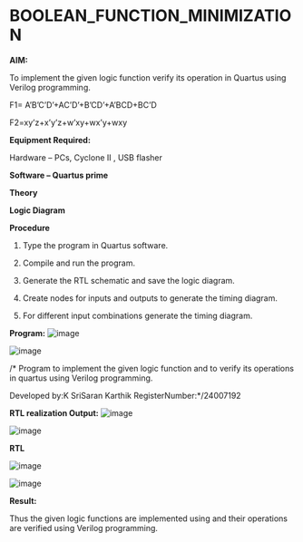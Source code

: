 # BOOLEAN_FUNCTION_MINIMIZATION

**AIM:**

To implement the given logic function verify its operation in Quartus using Verilog programming.

F1= A’B’C’D’+AC’D’+B’CD’+A’BCD+BC’D 

F2=xy’z+x’y’z+w’xy+wx’y+wxy

**Equipment Required:**

Hardware – PCs, Cyclone II , USB flasher

**Software – Quartus prime**

**Theory**

**Logic Diagram**

**Procedure**

1.	Type the program in Quartus software.

2.	Compile and run the program.

3.	Generate the RTL schematic and save the logic diagram.

4.	Create nodes for inputs and outputs to generate the timing diagram.

5.	For different input combinations generate the timing diagram.


**Program:**
![image](https://github.com/user-attachments/assets/aab271d4-bde6-4c76-bf55-a78df643e2a1)

![image](https://github.com/user-attachments/assets/9a97f51e-aba4-432e-9c14-eb44b013c285)

/* Program to implement the given logic function and to verify its operations in quartus using Verilog programming. 

Developed by:K SriSaran Karthik RegisterNumber:*/24007192


**RTL realization Output:**
![image](https://github.com/user-attachments/assets/044a7663-1d33-49ef-826d-babe0efb9ea9)

![image](https://github.com/user-attachments/assets/503e479d-1cda-47b9-8b61-53245cac3657)


**RTL**

![image](https://github.com/user-attachments/assets/f787eb03-ea26-448b-b289-5c898a34b294)

![image](https://github.com/user-attachments/assets/f7839611-34d6-466c-9917-1b87a523e5df)


**Result:**

Thus the given logic functions are implemented using and their operations are verified using Verilog programming.

